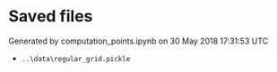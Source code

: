 # Saved files 


Generated by computation_points.ipynb on 30 May 2018 17:31:53 UTC

*  `..\data\regular_grid.pickle` 
